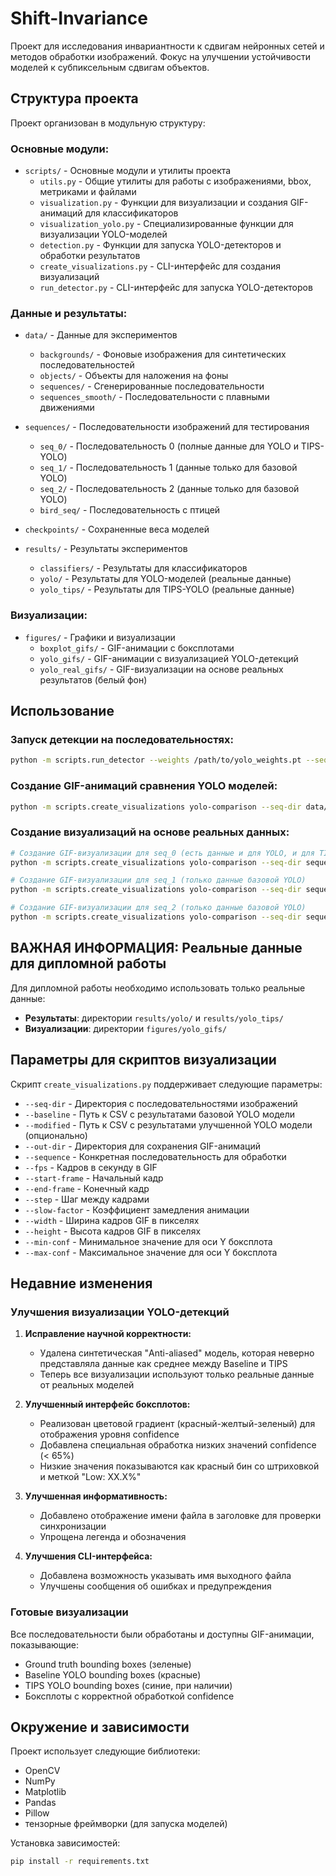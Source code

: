 # Shift-Invariance

Проект для исследования инвариантности к сдвигам нейронных сетей и методов обработки изображений. Фокус на улучшении устойчивости моделей к субпиксельным сдвигам объектов.

## Структура проекта

Проект организован в модульную структуру:

### Основные модули:
- `scripts/` - Основные модули и утилиты проекта
  - `utils.py` - Общие утилиты для работы с изображениями, bbox, метриками и файлами
  - `visualization.py` - Функции для визуализации и создания GIF-анимаций для классификаторов
  - `visualization_yolo.py` - Специализированные функции для визуализации YOLO-моделей
  - `detection.py` - Функции для запуска YOLO-детекторов и обработки результатов
  - `create_visualizations.py` - CLI-интерфейс для создания визуализаций
  - `run_detector.py` - CLI-интерфейс для запуска YOLO-детекторов

### Данные и результаты:
- `data/` - Данные для экспериментов
  - `backgrounds/` - Фоновые изображения для синтетических последовательностей
  - `objects/` - Объекты для наложения на фоны
  - `sequences/` - Сгенерированные последовательности
  - `sequences_smooth/` - Последовательности с плавными движениями

- `sequences/` - Последовательности изображений для тестирования
  - `seq_0/` - Последовательность 0 (полные данные для YOLO и TIPS-YOLO)
  - `seq_1/` - Последовательность 1 (данные только для базовой YOLO)
  - `seq_2/` - Последовательность 2 (данные только для базовой YOLO)
  - `bird_seq/` - Последовательность с птицей

- `checkpoints/` - Сохраненные веса моделей

- `results/` - Результаты экспериментов
  - `classifiers/` - Результаты для классификаторов
  - `yolo/` - Результаты для YOLO-моделей (реальные данные)
  - `yolo_tips/` - Результаты для TIPS-YOLO (реальные данные)

### Визуализации:
- `figures/` - Графики и визуализации
  - `boxplot_gifs/` - GIF-анимации с боксплотами
  - `yolo_gifs/` - GIF-анимации с визуализацией YOLO-детекций
  - `yolo_real_gifs/` - GIF-визуализации на основе реальных результатов (белый фон)

## Использование

### Запуск детекции на последовательностях:

```bash
python -m scripts.run_detector --weights /path/to/yolo_weights.pt --seq-dir data/sequences --out-dir results/yolo
```

### Создание GIF-анимаций сравнения YOLO моделей:

```bash
python -m scripts.create_visualizations yolo-comparison --seq-dir data/sequences --baseline results/yolo/baseline --modified results/yolo_tips/tips --out-dir figures/yolo_gifs
```

### Создание визуализаций на основе реальных данных:

```bash
# Создание GIF-визуализации для seq_0 (есть данные и для YOLO, и для TIPS-YOLO)
python -m scripts.create_visualizations yolo-comparison --seq-dir sequences/seq_0 --baseline results/yolo/baseline_seq_0.csv --modified results/yolo_tips/tips_seq_0.csv --out-dir figures/yolo_gifs

# Создание GIF-визуализации для seq_1 (только данные базовой YOLO)
python -m scripts.create_visualizations yolo-comparison --seq-dir sequences/seq_1 --baseline results/yolo/baseline_seq_1.csv --out-dir figures/yolo_gifs

# Создание GIF-визуализации для seq_2 (только данные базовой YOLO)
python -m scripts.create_visualizations yolo-comparison --seq-dir sequences/seq_2 --baseline results/yolo/baseline_seq_2.csv --out-dir figures/yolo_gifs
```

## ВАЖНАЯ ИНФОРМАЦИЯ: Реальные данные для дипломной работы

Для дипломной работы необходимо использовать только реальные данные:

- **Результаты**: директории `results/yolo/` и `results/yolo_tips/`
- **Визуализации**: директории `figures/yolo_gifs/` 

## Параметры для скриптов визуализации

Скрипт `create_visualizations.py` поддерживает следующие параметры:

- `--seq-dir` - Директория с последовательностями изображений
- `--baseline` - Путь к CSV с результатами базовой YOLO модели
- `--modified` - Путь к CSV с результатами улучшенной YOLO модели (опционально)
- `--out-dir` - Директория для сохранения GIF-анимаций
- `--sequence` - Конкретная последовательность для обработки
- `--fps` - Кадров в секунду в GIF
- `--start-frame` - Начальный кадр
- `--end-frame` - Конечный кадр
- `--step` - Шаг между кадрами
- `--slow-factor` - Коэффициент замедления анимации
- `--width` - Ширина кадров GIF в пикселях
- `--height` - Высота кадров GIF в пикселях
- `--min-conf` - Минимальное значение для оси Y боксплота
- `--max-conf` - Максимальное значение для оси Y боксплота

## Недавние изменения

### Улучшения визуализации YOLO-детекций

1. **Исправление научной корректности:**
   - Удалена синтетическая "Anti-aliased" модель, которая неверно представляла данные как среднее между Baseline и TIPS
   - Теперь все визуализации используют только реальные данные от реальных моделей

2. **Улучшенный интерфейс боксплотов:**
   - Реализован цветовой градиент (красный-желтый-зеленый) для отображения уровня confidence
   - Добавлена специальная обработка низких значений confidence (< 65%)
   - Низкие значения показываются как красный бин со штриховкой и меткой "Low: XX.X%"

3. **Улучшенная информативность:**
   - Добавлено отображение имени файла в заголовке для проверки синхронизации
   - Упрощена легенда и обозначения

4. **Улучшения CLI-интерфейса:**
   - Добавлена возможность указывать имя выходного файла
   - Улучшены сообщения об ошибках и предупреждения

### Готовые визуализации

Все последовательности были обработаны и доступны GIF-анимации, показывающие:
- Ground truth bounding boxes (зеленые)
- Baseline YOLO bounding boxes (красные) 
- TIPS YOLO bounding boxes (синие, при наличии)
- Боксплоты с корректной обработкой confidence

## Окружение и зависимости

Проект использует следующие библиотеки:
- OpenCV
- NumPy
- Matplotlib
- Pandas
- Pillow
- тензорные фреймворки (для запуска моделей)

Установка зависимостей:
```bash
pip install -r requirements.txt
``` 